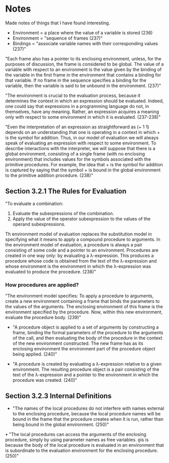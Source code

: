# Notes

Made notes of things that I have found interesting.

* Environment = a place where the value of a variable is stored (236)
* Environment = "sequence of frames (237)"
* Bindings = "associate variable names with their corresponding values (237)"

"Each frame also has a pointer to its enclosing environment,
unless, for the purposes of discussion, the frame is considered to
be global. The value of a variable with respect to an environment is the
value given by the binding of the variable in the first frame in the environment
that contains a binding for that variable. If no frame in the
sequence specifies a binding for the variable, then the variable is said to
be unbound in the environment. (237)"

"The environment is crucial to the evaluation process, because it determines
the context in which an expression should be evaluated. Indeed,
one could say that expressions in a programming language do not, in themselves, have any meaning. 
Rather, an expression acquires a meaning only with respect to some environment in which it is evaluated. (237-238)"

"Even the interpretation of an expression as straightforward as (+ 1 1) 
depends on an understanding that one is operating in a context in
which + is the symbol for addition. Thus, in our model of evaluation we
will always speak of evaluating an expression with respect to some environment.
To describe interactions with the interpreter, we will suppose
that there is a global environment, consisting of a single frame (with no
enclosing environment) that includes values for the symbols associated
with the primitive procedures. For example, the idea that + is the symbol
for addition is captured by saying that the symbol + is bound in the
global environment to the primitive addition procedure. (238)"

## Section 3.2.1 The Rules for Evaluation

"To evaluate a combination:
1. Evaluate the subexpressions of the combination.
2. Apply the value of the operator subexpression to the values of the
operand subexpressions.

Th environment model of evaluation replaces the substitution model in
specifying what it means to apply a compound procedure to arguments.
In the environment model of evaluation, a procedure is always a pair
consisting of some code and a pointer to an environment. Procedures
are created in one way only: by evaluating a λ-expression. This produces
a procedure whose code is obtained from the text of the λ-expression
and whose environment is the environment in which the λ-expression
was evaluated to produce the procedure. (238)"

### How procedures are applied?

"The environment model specifies: To apply
a procedure to arguments, create a new environment containing a
frame that binds the parameters to the values of the arguments. The enclosing
environment of this frame is the environment specified by the procedure. 
Now, within this new environment, evaluate the procedure body. (239)"

* "A procedure object is applied to a set of arguments by constructing
a frame, binding the formal parameters of the procedure to the
arguments of the call, and then evaluating the body of the procedure
in the context of the new environment constructed. The new
frame has as its enclosing environment the environment part of
the procedure object being applied. (240)"

* "A procedure is created by evaluating a λ-expression relative to a
given environment. The resulting procedure object is a pair consisting
of the text of the λ-expression and a pointer to the environment
in which the procedure was created. (240)"

## Section 3.2.3 Internal Definitions

* "The names of the local procedures do not interfere with names
external to the enclosing procedure, because the local procedure
names will be bound in the frame that the procedure creates when
it is run, rather than being bound in the global environment. (250)"

• "The local procedures can access the arguments of the enclosing
procedure, simply by using parameter names as free variables.
is is because the body of the local procedure is evaluated in an
environment that is subordinate to the evaluation environment
for the enclosing procedure. (250)"
